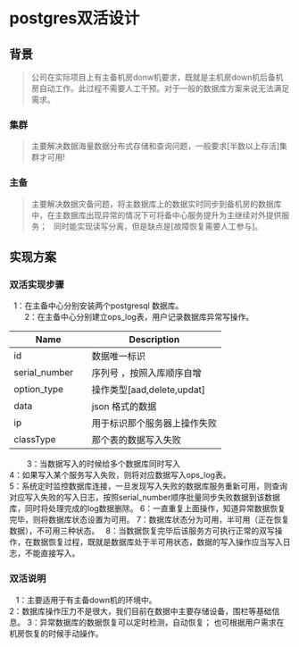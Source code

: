 # postgres双活设计
## 背景
 > 公司在实际项目上有主备机房donw机要求，既就是主机房down机后备机房自动工作。此过程不需要人工干预。对于一般的数据库方案来说无法满足需求。
 ### 集群  
   > 主要解决数据海量数据分布式存储和查询问题，一般要求[半数以上存活]集群才可用!
### 主备 
  > 主要解决数据灾备问题，将主数据库上的数据实时同步到备机房的数据库中，在主数据库出现异常的情况下可将备中心服务提升为主继续对外提供服务；
   同时能实现读写分离，但是缺点是[故障恢复需要人工参与]。
## 实现方案

### 双活实现步骤
        1：在主备中心分别安装两个postgresql 数据库。  
        2：在主备中心分别建立ops_log表，用户记录数据库异常写操作。  
		
| Name | Description          |
| ------------- | ----------- |
| id      | 数据唯一标识|
| serial_number     | 序列号 ，按照入库顺序自增 |
| option_type | 操作类型[aad,delete,updat] |
| data | json 格式的数据|
|ip | 用于标识那个服务器上操作失败|
| classType | 那个表的数据写入失败|


         3：当数据写入的时候给多个数据库同时写入  
		 4：如果写入某个服务写入失败，则将对应数据写入ops_log表。  
		 5：系统定时监控数据库连接，一旦发现写入失败的数据库服务重新可用，则查询对应写入失败的写入日志，按照serial_number顺序批量同步失败数据到该数据库，同时将处理完成的log数据删除。
		 6：一直重复上面操作，知道异常数据恢复完毕，则将数据库状态设置为可用。 
		 7：数据库状态分为可用，半可用（正在恢复数据），不可用三种状态。  
		 8：当数据恢复完毕后该服务方可执行正常的双写操作，在数据恢复过程，既就是数据库处于半可用状态，数据的写入操作应当写入日志，不能直接写入。
		 
### 双活说明  
    1：主要适用于有主备down机的环境中。  
	2：数据库操作压力不是很大，我们目前在数据中主要存储设备，围栏等基础信息。
	3：异常数据库的数据恢复可以定时检测，自动恢复； 也可根据用户需求在机房恢复的时候手动操作。
	
	
